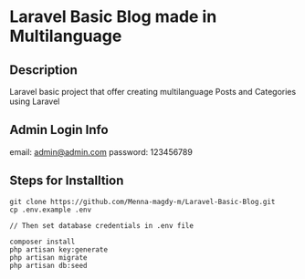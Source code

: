 
<p align="center">

</p>

# Laravel Basic Blog made in Multilanguage 

## Description

Laravel basic project that offer creating multilanguage Posts and Categories using Laravel


## Admin Login Info

email: admin@admin.com
password: 123456789


## Steps for Installtion

```
git clone https://github.com/Menna-magdy-m/Laravel-Basic-Blog.git
cp .env.example .env

// Then set database credentials in .env file

composer install
php artisan key:generate
php artisan migrate
php artisan db:seed
```
